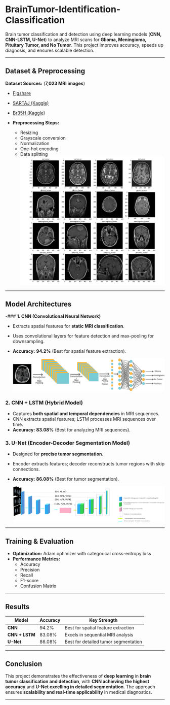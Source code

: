# BrainTumor-Identification-Classification

Brain tumor classification and detection using deep learning models (**CNN, CNN-LSTM, U-Net**) to analyze MRI scans for **Glioma, Meningioma, Pituitary Tumor, and No Tumor**. This project improves accuracy, speeds up diagnosis, and ensures scalable detection.

---

## Dataset & Preprocessing

**Dataset Sources:** (**7,023 MRI images**)  
  - [Figshare](https://figshare.com/articles/dataset/brain_tumor_dataset/1512427)
  - [SARTAJ (Kaggle)](https://www.kaggle.com/datasets/sartajbhuvaji/brain-tumor-classification-mri)  
  - [Br35H (Kaggle)](https://www.kaggle.com/datasets/ahmedhamada0/brain-tumor-detection)

    
- **Preprocessing Steps:**  
  - Resizing  
  - Grayscale conversion  
  - Normalization  
  - One-hot encoding  
  - Data splitting  
![image alt](https://github.com/athishhhh/BrainTumor-Identification-Classification/blob/4887dc9cd703e9e25c9209c0363b6e16effa40b0/dataset-f.png)

---

## Model Architectures

-### **1. CNN (Convolutional Neural Network)**
- Extracts spatial features for **static MRI classification**.
- Uses convolutional layers for feature detection and max-pooling for downsampling.
- **Accuracy:** **94.2%** (Best for spatial feature extraction).
  
  ![image alt](https://github.com/athishhhh/BrainTumor-Identification-Classification/blob/5f41719f47fa793f7cdd7334a57cc6a4a68096a7/CNN.webp)

  
### **2. CNN + LSTM (Hybrid Model)**
- Captures **both spatial and temporal dependencies** in MRI sequences.
- CNN extracts spatial features; LSTM processes MRI sequences over time.
- **Accuracy:** **83.08%** (Best for analyzing MRI sequences).
  
### **3. U-Net (Encoder-Decoder Segmentation Model)**
- Designed for **precise tumor segmentation**.
- Encoder extracts features; decoder reconstructs tumor regions with skip connections.
- **Accuracy:** **86.08%** (Best for tumor segmentation).
  
  ![image alt](https://github.com/athishhhh/BrainTumor-Identification-Classification/blob/e4ce502bcbef17db6e3e9567d25d985c971da8ef/u-net.webp)

---

## Training & Evaluation

- **Optimization:** Adam optimizer with categorical cross-entropy loss  
- **Performance Metrics:**  
  - Accuracy  
  - Precision  
  - Recall  
  - F1-score  
  - Confusion Matrix  

---

## Results

| Model      | Accuracy | Key Strength |
|------------|---------|------------------------------|
| **CNN**      | 94.2%   | Best for spatial feature extraction |
| **CNN + LSTM** | 83.08%  | Excels in sequential MRI analysis |
| **U-Net**    | 86.08%  | Best for detailed tumor segmentation |

---

## Conclusion

This project demonstrates the effectiveness of **deep learning** in **brain tumor classification and detection**, with **CNN achieving the highest accuracy** and **U-Net excelling in detailed segmentation**. The approach ensures **scalability and real-time applicability** in medical diagnostics.

---

